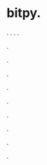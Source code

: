 # bitpy.
.
.
.
.












.






















































.
























.



























.

















































































.































































.































































































.















.


































































.






































































